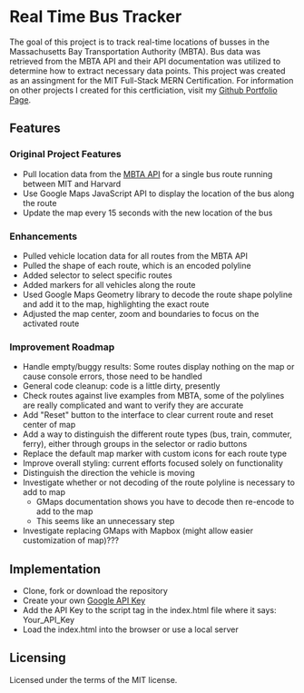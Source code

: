 # Real Time Bus Tracker

The goal of this project is to track real-time locations of busses in the Massachusetts Bay Transportation Authority (MBTA). Bus data was retrieved from the MBTA API and their API documentation was utilized to determine how to extract necessary data points. This project was created as an assingment for the MIT Full-Stack MERN Certification. For information on other projects I created for this certficiation, visit my [Github Portfolio Page](https://jasonrahm00.github.io/).

## Features

### Original Project Features

- Pull location data from the [MBTA API](https://api-v3.mbta.com) for a single bus route running between MIT and Harvard
- Use Google Maps JavaScript API to display the location of the bus along the route
- Update the map every 15 seconds with the new location of the bus

### Enhancements

- Pulled vehicle location data for all routes from the MBTA API
- Pulled the shape of each route, which is an encoded polyline
- Added selector to select specific routes
- Added markers for all vehicles along the route
- Used Google Maps Geometry library to decode the route shape polyline and add it to the map, highlighting the exact route
- Adjusted the map center, zoom and boundaries to focus on the activated route

### Improvement Roadmap

- Handle empty/buggy results: Some routes display nothing on the map or cause console errors, those need to be handled
- General code cleanup: code is a little dirty, presently
- Check routes against live examples from MBTA, some of the polylines are really complicated and want to verify they are accurate
- Add "Reset" button to the interface to clear current route and reset center of map
- Add a way to distinguish the different route types (bus, train, commuter, ferry), either through groups in the selector or radio buttons
- Replace the default map marker with custom icons for each route type
- Improve overall styling: current efforts focused solely on functionality
- Distinguish the direction the vehicle is moving
- Investigate whether or not decoding of the route polyline is necessary to add to map 
  - GMaps documentation shows you have to decode then re-encode to add to the map
  - This seems like an unnecessary step
- Investigate replacing GMaps with Mapbox (might allow easier customization of map)???

## Implementation

- Clone, fork or download the repository
- Create your own [Google API Key](https://developers.google.com/maps/documentation/javascript/get-api-key)
- Add the API Key to the script tag in the index.html file where it says: Your_API_Key
- Load the index.html into the browser or use a local server

## Licensing

Licensed under the terms of the MIT license.
